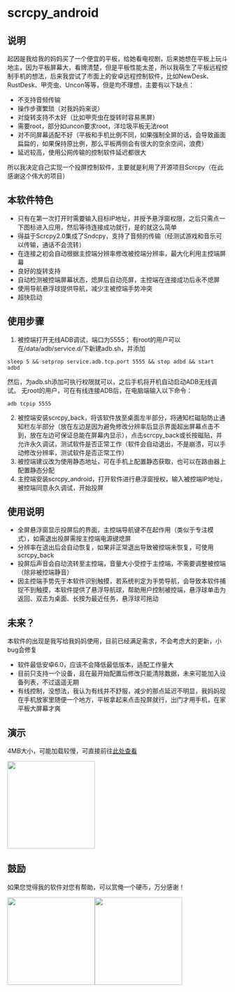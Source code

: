 # scrcpy_android

## 说明

起因是我给我的妈妈买了一个便宜的平板，给她看电视剧，后来她想在平板上玩斗地主，因为平板屏幕大，看牌清楚，但是平板性能太差，所以我萌生了平板远程控制手机的想法，后来我尝试了市面上的安卓远程控制软件，比如NewDesk、RustDesk、甲壳虫、Uncon等等，但是均不理想，主要有以下缺点：

- 不支持音频传输
- 操作步骤繁琐（对我妈妈来说）
- 对旋转支持不太好（比如甲壳虫在旋转时容易黑屏）
- 需要root，部分如uncon要求root，洋垃圾平板无法root
- 对不同屏幕适配不好（平板和手机比例不同，如果强制全屏的话，会导致画面扁扁的，如果保持原比例，那么平板两侧会有很大的空余空间，浪费）
- 延迟较高，使用公网传输的控制软件延迟都很大

所以我决定自己实现一个投屏控制软件，主要就是利用了开源项目Scrcpy（在此感谢这个伟大的项目）

## 本软件特色

- 只有在第一次打开时需要输入目标IP地址，并授予悬浮窗权限，之后只需点一下图标进入应用，然后等待连接成功就行，是的就这么简单
- 得益于Scrcpy2.0集成了Sndcpy，支持了音频的传输（经测试游戏和音乐可以传输，通话不会流转）
- 在连接之初会自动根据主控端分辨率修改被控端分辨率，最大化利用主控端屏幕
- 良好的旋转支持
- 自动检测被控端屏幕状态，熄屏后自动亮屏，主控端在连接成功后永不熄屏
- 使用导航悬浮球提供导航，减少主被控端手势冲突
- 超快启动

## 使用步骤

1. 被控端打开无线ADB调试，端口为5555；
有root的用户可以在/data/adb/service.d/下新建adb.sh，并添加
``` shell
sleep 5 && setprop service.adb.tcp.port 5555 && stop adbd && start adbd
```
然后，为adb.sh添加可执行权限就可以，之后手机将开机自动启动ADB无线调试。
无root的用户，可在有线连接ADB后，在电脑端输入以下命令：
``` shell
adb tcpip 5555
```
2. 被控端安装scrcpy_back，将该软件放至桌面左半部分，将通知栏磁贴防止通知栏左半部分（放在左边是因为避免修改分辨率后显示界面超出屏幕点击不到，放在左边可保证总能在屏幕内显示），点击scrcpy_back或长按磁贴，并允许永久调试，测试软件是否正常工作（软件会自动退出，不是崩溃，可以手动修改分辨率，测试软件是否正常工作）
3. 被控端建议改为使用静态地址，可在手机上配置静态获取，也可以在路由器上配置静态分配
4. 主控端安装scrcpy_android，打开软件进行悬浮窗授权，输入被控端IP地址，被控端同意永久调试，开始投屏


## 使用说明

- 全屏悬浮窗显示投屏后的界面，主控端导航键不在起作用（类似于专注模式），如需退出投屏需按主控端电源键熄屏
- 分辨率在退出后会自动恢复，如果非正常退出导致被控端未恢复，可使用scrcpy_back
- 投屏后声音会自动流转至主控端，音量大小受控于主控端，不需要调整被控端（除非被控端静音）
- 因主控端手势先于本软件识别触摸，若系统判定为手势导航，会导致本软件捕捉不到触摸，本软件提供了悬浮导航球，帮助用户控制被控端，悬浮球单击为返回、双击为桌面、长按为最近任务，悬浮球可拖动

## 未来？

本软件的出现是我写给我妈妈使用，目前已经满足需求，不会考虑大的更新，小bug会修复
- 软件最低安卓6.0，应该不会降低最低版本，适配工作量大
- 目前只支持一个设备，且在最开始配置后修改只能清除数据，未来可能加入设备列表，不过遥遥无期
- 有线控制，没想法，我认为有线并不舒服，减少的那点延迟不明显，我妈妈现在手机放家里随便一个地方，平板拿起来点击投屏就行，出门才用手机，在家平板大屏幕才爽

## 演示
4MB大小，可能加载较慢，可直接前往[此处查看](https://github.com/mingzhixian/scrcpy/blob/master/pic/演示.gif)

<img src="https://github.com/mingzhixian/scrcpy/blob/master/pic/演示.gif" width="200px">

## 鼓励
如果您觉得我的软件对您有帮助，可以赏俺一个硬币，万分感谢！

<img src="https://github.com/mingzhixian/scrcpy/blob/master/pic/微信.jpg" width="200px"><img src="https://github.com/mingzhixian/scrcpy/blob/master/pic/支付宝.jpg" width="200px">

